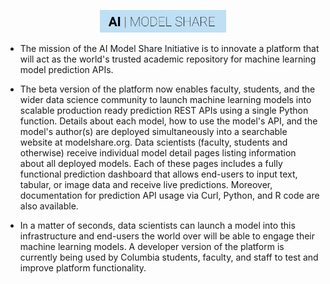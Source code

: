 <p align="center"><img width="40%" src="docs/aimodshare_banner.jpg" /></p>

- The mission of the AI Model Share Initiative is to innovate a platform that will act as the world's trusted academic repository for machine learning model prediction APIs.

- The beta version of the platform now enables faculty, students, and the wider data science community to launch machine learning models into scalable production ready prediction REST APIs using a single Python function. Details about each model, how to use the model's API, and the model's author(s) are deployed simultaneously into a searchable website at modelshare.org. Data scientists (faculty, students and otherwise) receive individual model detail pages listing information about all deployed models. Each of these pages includes a fully functional prediction dashboard that allows end-users to input text, tabular, or image data and receive live predictions. Moreover, documentation for prediction API usage via Curl, Python, and R code are also available.

- In a matter of seconds, data scientists can launch a model into this infrastructure and end-users the world over will be able to engage their machine learning models. A developer version of the platform is currently being used by Columbia students, faculty, and staff to test and improve platform functionality.
